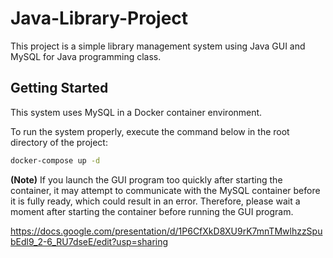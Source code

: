 # Java-Library-Project
This project is a simple library management system using Java GUI and MySQL for Java programming class.

## Getting Started

This system uses MySQL in a Docker container environment.

To run the system properly, execute the command below in the root directory of the project:

```bash
docker-compose up -d
```

**(Note)** If you launch the GUI program too quickly after starting the container, it may attempt to communicate with the MySQL container before it is fully ready, which could result in an error. Therefore, please wait a moment after starting the container before running the GUI program.

https://docs.google.com/presentation/d/1P6CfXkD8XU9rK7mnTMwlhzzSpubEdl9_2-6_RU7dseE/edit?usp=sharing
